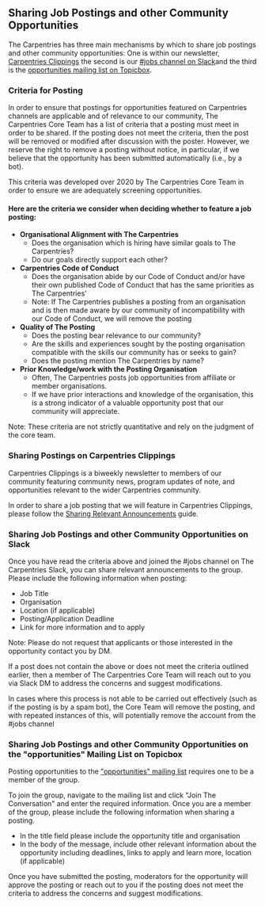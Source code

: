## Sharing Job Postings and other Community Opportunities

The Carpentries has three main mechanisms by which to share job postings and other community opportunities: One is within our newsletter, [Carpentries Clippings](https://carpentries.org/newsletter/) the second is our [#jobs channel on Slack](https://join.slack.com/share/zt-jw6ndhkl-rKyqtKGiBZnVtojOUDtgLw)and the third is the [opportunities mailing list on Topicbox](https://carpentries.topicbox.com/groups/opportunities).

### Criteria for Posting
In order to ensure that postings for opportunities featured on Carpentries channels are applicable and of relevance to our community, The Carpentries Core Team has a list of criteria that a posting must meet in order to be shared. If the posting does not meet the criteria, then the post will be removed or modified after discussion with the poster. However, we reserve the right to remove a posting without notice, in particular, if we believe that the opportunity has been submitted automatically (i.e., by a bot).

This criteria was developed over 2020 by The Carpentries Core Team in order to ensure we are adequately screening opportunities. 

#### Here are the criteria we consider when deciding whether to feature a job posting:
- **Organisational Alignment with The Carpentries**
  - Does the organisation which is hiring have similar goals to The Carpentries?
  - Do our goals directly support each other?
- **Carpentries Code of Conduct**
  - Does the organisation abide by our Code of Conduct and/or have their own published Code of Conduct that has the same priorities as The Carpentries'
  - Note: If The Carpentries publishes a posting from an organisation and is then made aware by our community of incompatibility with our Code of Conduct, we will remove the posting
- **Quality of The Posting**
  - Does the posting bear relevance to our community?
  - Are the skills and experiences sought by the posting organisation compatible with the skills our community has or seeks to gain?
  - Does the posting mention The Carpentries by name?
- **Prior Knowledge/work with the Posting Organisation**
  - Often, The Carpentries posts job opportunities from affiliate or member organisations.
  - If we have prior interactions and knowledge of the organisation, this is a strong indicator of a valuable opportunity post that our community will appreciate.

Note: These criteria are not strictly quantitative and rely on the judgment of the core team.

### Sharing Postings on Carpentries Clippings
Carpentries Clippings is a biweekly newsletter to members of our community featuring community news, program updates of note, and opportunities relevant to the wider Carpentries community.

In order to share a job posting that we will feature in Carpentries Clippings, please follow the [Sharing Relevant Announcements](https://docs.carpentries.org/topic_folders/communications/guides/submit-news-item.html) guide.

### Sharing Job Postings and other Community Opportunities on Slack
Once you have read the criteria above and joined the #jobs channel on The Carpentries Slack, you can share relevant announcements to the group. Please include the following information when posting:

- Job Title
- Organisation
- Location (if applicable)
- Posting/Application Deadline
- Link for more information and to apply

Note: Please do not request that applicants or those interested in the opportunity contact you by DM.

If a post does not contain the above or does not meet the criteria outlined earlier, then a member of The Carpentries Core Team will reach out to you via Slack DM to address the concerns and suggest modifications.

In cases where this process is not able to be carried out effectively (such as if the posting is by a spam bot), the Core Team will remove the posting, and with repeated instances of this, will potentially remove the account from the #jobs channel

### Sharing Job Postings and other Community Opportunities on the "opportunities" Mailing List on Topicbox
Posting opportunities to the ["opportunities" mailing list](https://carpentries.topicbox.com/groups/opportunities) requires one to be a member of the group. 

To join the group, navigate to the mailing list and click "Join The Conversation" and enter the required information. Once you are a member of the group, please include the following information when sharing a posting.

- In the title field please include the opportunity title and organisation
- In the body of the message, include other relevant information about the opportunity including deadlines, links to apply and learn more, location (if applicable)

Once you have submitted the posting, moderators for the opportunity will approve the posting or reach out to you if the posting does not meet the criteria to address the concerns and suggest modifications.
